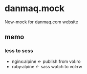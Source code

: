 # danmaq.mock

New-mock for danmaq.com website

## memo

### less to scss

* nginx:alpine <- publish from vol:ro
* ruby:alpine <- sass watch to vol:rw
